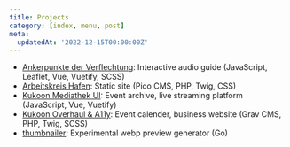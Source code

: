 ```yaml
---
title: Projects
category: [index, menu, post]
meta:
  updatedAt: '2022-12-15T00:00:00Z'
---
```


- [Ankerpunkte der Verflechtung](https://ankerpunkte.ak-hafen.de/): Interactive audio guide (JavaScript, Leaflet, Vue, Vuetify, SCSS)
- [Arbeitskreis Hafen](https://ak-hafen.de): Static site (Pico CMS, PHP, Twig, CSS)
- [Kukoon Mediathek UI](https://media.kukoon.de): Event archive, live streaming platform (JavaScript, Vue, Vuetify)
- [Kukoon Overhaul & A11y](https://kukoon.de): Event calender, business website (Grav CMS, PHP, Twig, SCSS)
- [thumbnailer](https://github.com/kukoon/thumbnailer): Experimental webp preview generator (Go)
